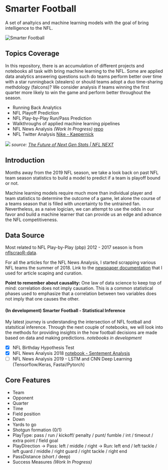 # Smarter Football

A set of analtyics and machine learning models with the goal of bring intelligence to the NFL. 

![Smarter Football](https://imagesvc.timeincapp.com/v3/mm/image?url=https%3A%2F%2Fcdn-s3.si.com%2Fs3fs-public%2F2017%2F06%2F27%2Fsmarterfootballlogo.jpg "smarterfootballlogo")

## Topics Coverage
In this repository, there is an accumulation of different projects and notebooks all task with bring machine learning to the NFL. Some are applied data analytics answering questions such do teams perform better over time with a star runningback (stealers) or should teams adopt a duo time-sharing methdology (falcons)? We consider analysis if teams winning the first quarter more likely to win the game and perform better throughout the season. 

* Running Back Analytics
* NFL Playoff Prediction
* NFL Play-by-Play Run/Pass Prediction 
* Walkthroughs of applied machine learning pipelines 
* NFL News Analysis _(Work In Progress)_ [repo](https://github.com/naivelogic/NFL-smarter-football/tree/master/NFL%20News%20Analysis)
* NFL Twitter Analysis [Nike - Kaepernick](https://github.com/naivelogic/NFL-smarter-football/blob/master/Twitter%20Analysis%20on%20Nike's%20Kaepernick%20Endorsement.ipynb)

![](https://github.com/naivelogic/NFL-smarter-football/blob/master/next%20gen%20stats%20-%20touchdown.gif?raw=true)
_source: [The Future of Next Gen Stats | NFL NEXT](https://www.youtube.com/watch?v=RXs6G9YBo3c)_

## Introduction

Months away from the 2019 NFL season, we take a look back on past NFL team season statistics to build a model to predict if a team is playoff bound or not. 

Machine learning models require much more than individual player and team statistics to determine the outcome of a game, let alone the course of a teams season that is filled with uncertainty to the untrained fan. Nevertheless, as a naive logician, we can attempt to use the odds in our favor and build a machine learner that can provide us an edge and advance the NFL competitiveness.

## Data Source

Most related to NFL Play-by-Play (pbp) 2012 - 2017 season is from [nflscraoR-data](https://github.com/ryurko/nflscrapR-data). 

For all the articles for the NFL News Analysis, I started scrapping various NFL teams the summer of 2018. Link to the [newspaper documentation](https://github.com/codelucas/newspaper) that I used for article scaping and curation.

__Point to remember about causality:__ One law of data science to keep top of mind: correlation does not imply causation. This is a common statistical phases used to emphasize that a correlation between two variables does not imply that one causes the other.

#### (In development) Smarter Football - Statistical Inference 

My latest journey is understanding the intersection of NFL football and statsitical inference. Through the next couple of notebooks, we will look into the methods for providing insights in the how football decisions are made based on data and making predictions. 
_notebooks in development_

- [x] NFL Birthday Hypothesis Test
- [x] NFL News Analysis 2018 [notebook - Sentement Analysis](https://github.com/naivelogic/NFL-smarter-football/blob/master/NFL%20News%20Analysis/Cowboys%20News%20Sentiment%20Analysis.ipynb)
- [ ] NFL News Analysis 2019  - LSTM and CNN Deep Learning (Tensorflow/Keras, Fastai/Pytorch)

## Core Features

* Team
* Opponent
* Quarter
* Time
* Field position
* Down
* Yards to go
* Shotgun formation (0/1)
* PlayType: pass / run / kickoff/ penalty / punt/ fumble / int / timeout / extra point / field goal
* PlayDirection
  -> Pass: left / middle / right
  -> Run: left end / left tackle / left guard / middle / right guard / right tackle / right end
* PassDistance (short / deep)
* Success Measures _(Work In Progress)_
